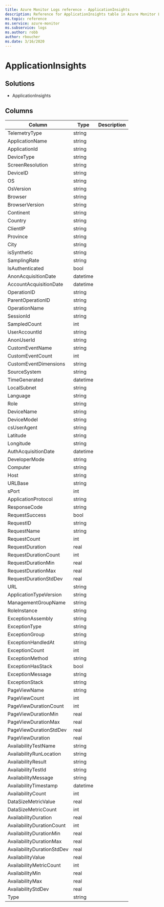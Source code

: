 ```yaml
---
title: Azure Monitor Logs reference - ApplicationInsights
description: Reference for ApplicationInsights table in Azure Monitor Logs.
ms.topic: reference
ms.service: azure-monitor
ms.subservice: logs
ms.author: robb
author: rboucher
ms.date: 3/16/2020
---
```


# ApplicationInsights

 

## Solutions

- ApplicationInsights




## Columns

|Column|Type|Description|
|---|---|---|
|TelemetryType|string||
|ApplicationName|string||
|ApplicationId|string||
|DeviceType|string||
|ScreenResolution|string||
|DeviceID|string||
|OS|string||
|OsVersion|string||
|Browser|string||
|BrowserVersion|string||
|Continent|string||
|Country|string||
|ClientIP|string||
|Province|string||
|City|string||
|isSynthetic|string||
|SamplingRate|string||
|IsAuthenticated|bool||
|AnonAcquisitionDate|datetime||
|AccountAcquisitionDate|datetime||
|OperationID|string||
|ParentOperationID|string||
|OperationName|string||
|SessionId|string||
|SampledCount|int||
|UserAccountId|string||
|AnonUserId|string||
|CustomEventName|string||
|CustomEventCount|int||
|CustomEventDimensions|string||
|SourceSystem|string||
|TimeGenerated|datetime||
|LocalSubnet|string||
|Language|string||
|Role|string||
|DeviceName|string||
|DeviceModel|string||
|csUserAgent|string||
|Latitude|string||
|Longitude|string||
|AuthAcquisitionDate|datetime||
|DeveloperMode|string||
|Computer|string||
|Host|string||
|URLBase|string||
|sPort|int||
|ApplicationProtocol|string||
|ResponseCode|string||
|RequestSuccess|bool||
|RequestID|string||
|RequestName|string||
|RequestCount|int||
|RequestDuration|real||
|RequestDurationCount|int||
|RequestDurationMin|real||
|RequestDurationMax|real||
|RequestDurationStdDev|real||
|URL|string||
|ApplicationTypeVersion|string||
|ManagementGroupName|string||
|RoleInstance|string||
|ExceptionAssembly|string||
|ExceptionType|string||
|ExceptionGroup|string||
|ExceptionHandledAt|string||
|ExceptionCount|int||
|ExceptionMethod|string||
|ExceptionHasStack|bool||
|ExceptionMessage|string||
|ExceptionStack|string||
|PageViewName|string||
|PageViewCount|int||
|PageViewDurationCount|int||
|PageViewDurationMin|real||
|PageViewDurationMax|real||
|PageViewDurationStdDev|real||
|PageViewDuration|real||
|AvailabilityTestName|string||
|AvailabilityRunLocation|string||
|AvailabilityResult|string||
|AvailabilityTestId|string||
|AvailabilityMessage|string||
|AvailabilityTimestamp|datetime||
|AvailabilityCount|int||
|DataSizeMetricValue|real||
|DataSizeMetricCount|int||
|AvailabilityDuration|real||
|AvailabilityDurationCount|int||
|AvailabilityDurationMin|real||
|AvailabilityDurationMax|real||
|AvailabilityDurationStdDev|real||
|AvailabilityValue|real||
|AvailabilityMetricCount|int||
|AvailabilityMin|real||
|AvailabilityMax|real||
|AvailabilityStdDev|real||
|Type|string||
